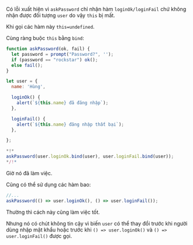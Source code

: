 
Có lỗi xuất hiện vì `askPassword` chỉ nhận hàm `loginOk/loginFail` chứ không nhận được đối tượng `user` do vậy `this` bị mất.

Khi gọi các hàm này `this=undefined`.

Cùng ràng buộc `this` bằng `bind`:

```js run
function askPassword(ok, fail) {
  let password = prompt("Password?", '');
  if (password == "rockstar") ok();
  else fail();
}

let user = {
  name: 'Hùng',

  loginOk() {
    alert(`${this.name} đã đăng nhập`);
  },

  loginFail() {
    alert(`${this.name} đăng nhập thất bại`);
  },

};

*!*
askPassword(user.loginOk.bind(user), user.loginFail.bind(user));
*/!*
```

Giờ nó đã làm việc.

Cũng có thể sử dụng các hàm bao:
```js
//...
askPassword(() => user.loginOk(), () => user.loginFail());
```

Thường thì cách này cũng làm việc tốt.

Nhưng nó có chút không tin cậy vì biến `user` có thể thay đổi trước khi người dùng nhập mật khẩu hoặc trước khi `() => user.loginOk()` và `() => user.loginFail()` được gọi.
